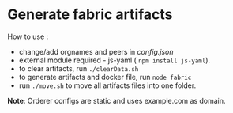 # Generate fabric artifacts
How to use : 
* change/add orgnames and peers in *config.json*
* external module required - js-yaml ( ```npm install js-yaml```).
* to clear artifacts, run ```./clearData.sh```
* to generate artifacts and docker file, run ``` node fabric ```
* run `./move.sh` to move all artifacts files into one folder.

**Note**: Orderer configs are static and uses example.com as domain.
